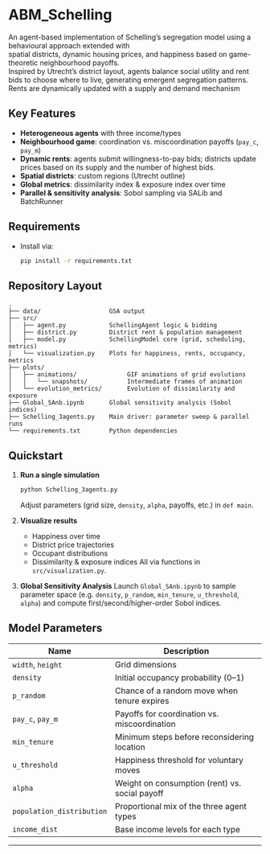 # ABM_Schelling

An agent-based implementation of Schelling’s segregation model using a behavioural approach extended with  
spatial districts, dynamic housing prices, and happiness based on game-theoretic neighbourhood payoffs.  
Inspired by Utrecht’s district layout, agents balance social utility and rent bids to choose where to live, generating emergent segregation patterns.  
Rents are dynamically updated with a supply and demand mechanism 

## Key Features

- **Heterogeneous agents** with three income/types  
- **Neighbourhood game**: coordination vs. miscoordination payoffs (`pay_c`, `pay_m`)  
- **Dynamic rents**: agents submit willingness-to-pay bids; districts update prices based on its supply and the number of highest bids. 
- **Spatial districts**: custom regions (Utrecht outline)  
- **Global metrics**: dissimilarity index & exposure index over time  
- **Parallel & sensitivity analysis**: Sobol sampling via SALib and BatchRunner  

## Requirements
- Install via:
  ```bash
  pip install -r requirements.txt

## Repository Layout

```
.
├── data/                   GSA output 
├── src/
│   ├── agent.py            SchellingAgent logic & bidding  
│   ├── district.py         District rent & population management  
│   ├── model.py            SchellingModel core (grid, scheduling, metrics)  
│   └── visualization.py    Plots for happiness, rents, occupancy, metrics  
├── plots/                       
│   ├── animations/              GIF animations of grid evolutions  
│   │   └── snapshots/           Intermediate frames of animation
│   └── evolution_metrics/       Evolution of dissimilarity and exposure
├── Global_SAnb.ipynb       Global sensitivity analysis (Sobol indices)  
├── Schelling_3agents.py    Main driver: parameter sweep & parallel runs  
└── requirements.txt        Python dependencies
```

## Quickstart

1. **Run a single simulation**

   ```bash
   python Schelling_3agents.py
   ```

   Adjust parameters (grid size, `density`, `alpha`, payoffs, etc.) in `def main`.

2. **Visualize results**

   * Happiness over time
   * District price trajectories
   * Occupant distributions
   * Dissimilarity & exposure indices
     All via functions in `src/visualization.py`.

3. **Global Sensitivity Analysis**
   Launch `Global_SAnb.ipynb` to sample parameter space (e.g. `density`, `p_random`, `min_tenure`, `u_threshold`, `alpha`) and compute first/second/higher-order Sobol indices.

## Model Parameters

| Name                      | Description                                    |
| ------------------------- | ---------------------------------------------- |
| `width`, `height`         | Grid dimensions                                |
| `density`                 | Initial occupancy probability (0–1)            |
| `p_random`                | Chance of a random move when tenure expires    |
| `pay_c`, `pay_m`          | Payoffs for coordination vs. miscoordination   |
| `min_tenure`              | Minimum steps before reconsidering location    |
| `u_threshold`             | Happiness threshold for voluntary moves        |
| `alpha`                   | Weight on consumption (rent) vs. social payoff |
| `population_distribution` | Proportional mix of the three agent types      |
| `income_dist`             | Base income levels for each type               |

---
